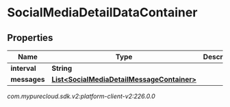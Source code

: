 # SocialMediaDetailDataContainer


## Properties

| Name | Type | Description | Notes |
| ------------ | ------------- | ------------- | ------------- |
| **interval** | **String** |  |  [optional] |
| **messages** | [**List&lt;SocialMediaDetailMessageContainer&gt;**](SocialMediaDetailMessageContainer) |  |  [optional] |




_com.mypurecloud.sdk.v2:platform-client-v2:226.0.0_
